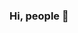 ### Hi, people 👋

<!--I'm Marianna Almeida...


- 🔭 I’m currently working on Alura ...
- 🌱 I’m currently learning JavaScript ...
- I use this space for the development and organization of my project ...

I'm free for questions! :)
-->
